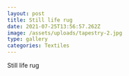 ```yaml
---
layout: post
title: Still life rug
date: 2021-07-25T13:56:57.262Z
image: /assets/uploads/tapestry-2.jpg
type: gallery
categories: Textiles
---
```

Still life rug